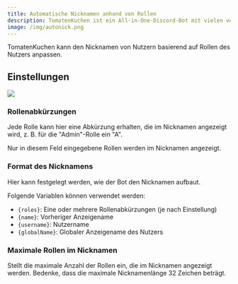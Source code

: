 ```yaml
---
title: Automatische Nicknamen anhand von Rollen
description: TomatenKuchen ist ein All-in-One-Discord-Bot mit vielen verschiedenen Funktionen. Hilft beim Einrichten der rollenbasierten Nicknamen.
image: /img/autonick.png
---
```


TomatenKuchen kann den Nicknamen von Nutzern basierend auf Rollen des Nutzers anpassen.

## Einstellungen

![](/img/autonick.png)

### Rollenabkürzungen

Jede Rolle kann hier eine Abkürzung erhalten, die im Nicknamen angezeigt wird, z. B. für die "Admin"-Rolle ein "A".

Nur in diesem Feld eingegebene Rollen werden im Nicknamen angezeigt.

### Format des Nicknamens

Hier kann festgelegt werden, wie der Bot den Nicknamen aufbaut.

Folgende Variablen können verwendet werden:
- `{roles}`: Eine oder mehrere Rollenabkürzungen (je nach Einstellung)
- `{name}`: Vorheriger Anzeigename
- `{username}`: Nutzername
- `{globalName}`: Globaler Anzeigename des Nutzers

### Maximale Rollen im Nicknamen

Stellt die maximale Anzahl der Rollen ein, die im Nicknamen angezeigt werden. Bedenke, dass die maximale Nicknamenlänge 32 Zeichen beträgt.
